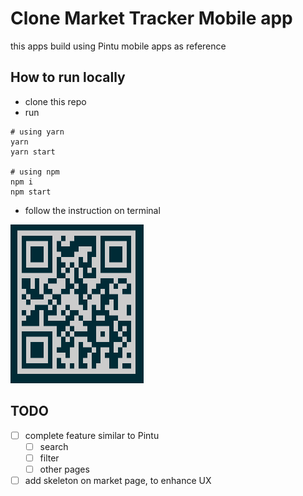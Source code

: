 # Clone Market Tracker Mobile app
this apps build using Pintu mobile apps as reference

## How to run locally
- clone this repo
- run
```
# using yarn
yarn
yarn start

# using npm
npm i
npm start
```
- follow the instruction on terminal

![alt text](./qr%20code.PNG)

## TODO
- [ ] complete feature similar to Pintu
  - [ ] search
  - [ ] filter
  - [ ] other pages
- [ ] add skeleton on market page, to enhance UX
